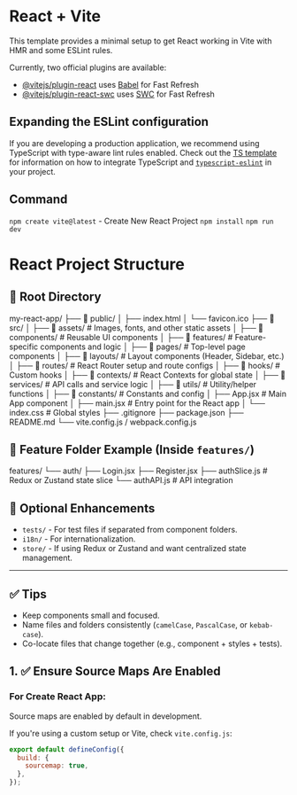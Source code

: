 # React + Vite

This template provides a minimal setup to get React working in Vite with HMR and some ESLint rules.

Currently, two official plugins are available:

- [@vitejs/plugin-react](https://github.com/vitejs/vite-plugin-react/blob/main/packages/plugin-react) uses [Babel](https://babeljs.io/) for Fast Refresh
- [@vitejs/plugin-react-swc](https://github.com/vitejs/vite-plugin-react/blob/main/packages/plugin-react-swc) uses [SWC](https://swc.rs/) for Fast Refresh

## Expanding the ESLint configuration

If you are developing a production application, we recommend using TypeScript with type-aware lint rules enabled. Check out the [TS template](https://github.com/vitejs/vite/tree/main/packages/create-vite/template-react-ts) for information on how to integrate TypeScript and [`typescript-eslint`](https://typescript-eslint.io) in your project.

## Command

`npm create vite@latest` - Create New React Project
`npm install`
`npm run dev`

# React Project Structure

## 📁 Root Directory

my-react-app/ ├── 📁 public/
│ ├── index.html
│ └── favicon.ico
├── 📁 src/
│ ├── 📁 assets/ # Images, fonts, and other static assets
│ ├── 📁 components/ # Reusable UI components
│ ├── 📁 features/ # Feature-specific components and logic
│ ├── 📁 pages/ # Top-level page components
│ ├── 📁 layouts/ # Layout components (Header, Sidebar, etc.)
│ ├── 📁 routes/ # React Router setup and route configs
│ ├── 📁 hooks/ # Custom hooks
│ ├── 📁 contexts/ # React Contexts for global state
│ ├── 📁 services/ # API calls and service logic
│ ├── 📁 utils/ # Utility/helper functions
│ ├── 📁 constants/ # Constants and config
│ ├── App.jsx # Main App component
│ ├── main.jsx # Entry point for the React app
│ └── index.css # Global styles
├── .gitignore
├── package.json
├── README.md
└── vite.config.js / webpack.config.js

## 🧩 Feature Folder Example (Inside `features/`)

features/ └── auth/ ├── Login.jsx ├── Register.jsx ├── authSlice.js # Redux or Zustand state slice └── authAPI.js # API integration

## 🔧 Optional Enhancements

- `tests/` - For test files if separated from component folders.
- `i18n/` - For internationalization.
- `store/` - If using Redux or Zustand and want centralized state management.

---

## ✅ Tips

- Keep components small and focused.
- Name files and folders consistently (`camelCase`, `PascalCase`, or `kebab-case`).
- Co-locate files that change together (e.g., component + styles + tests).

## 1. ✅ Ensure Source Maps Are Enabled

### For Create React App:

Source maps are enabled by default in development.

If you're using a custom setup or Vite, check `vite.config.js`:

```js
export default defineConfig({
  build: {
    sourcemap: true,
  },
});
```
